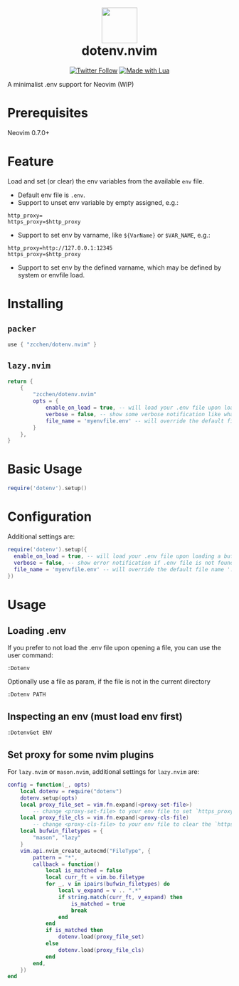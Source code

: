<div align="center">
      <h1> <img src="https://i.postimg.cc/HkJsD67j/dotenv.png" width="80px"><br/>dotenv.nvim</h1>
     </div>
<p align="center"> 
      <a href="https://twitter.com/intent/user?screen_name=ellisonleao" target="_blank"><img alt="Twitter Follow" src="https://img.shields.io/twitter/follow/ellisonleao?style=for-the-badge" style="vertical-align:center" ></a>
      <a href="#"><img alt="Made with Lua" src="https://img.shields.io/badge/Made%20with%20Lua-blueviolet.svg?style=for-the-badge&logo=lua" style="vertical-align:center" /></a>
</p>

A minimalist .env support for Neovim (WIP)

# Prerequisites

Neovim 0.7.0+

# Feature

Load and set (or clear) the env variables from the available `env` file.
+ Default env file is `.env`.
+ Support to unset env variable by empty assigned, e.g.:
``` env
http_proxy=
https_proxy=$http_proxy
```
+ Support to set env by varname, like `${VarName}` or `$VAR_NAME`, e.g.:
``` env
http_proxy=http://127.0.0.1:12345
https_proxy=$http_proxy
```
+ Support to set env by the defined varname, which may be defined by system or envfile load.

# Installing

## `packer`

```lua
use { "zcchen/dotenv.nvim" }
```

## `lazy.nvim`
```lua
return {
    {
        "zcchen/dotenv.nvim"
        opts = {
            enable_on_load = true, -- will load your .env file upon loading a buffer
            verbose = false, -- show some verbose notification like what env variable is set
            file_name = 'myenvfile.env' -- will override the default file name '.env'
        }
    },
}
```

# Basic Usage

```lua
require('dotenv').setup()
```

# Configuration

Additional settings are:

```lua
require('dotenv').setup({
  enable_on_load = true, -- will load your .env file upon loading a buffer
  verbose = false, -- show error notification if .env file is not found and if .env is loaded
  file_name = 'myenvfile.env' -- will override the default file name '.env'
})
```

# Usage

## Loading .env

If you prefer to not load the .env file upon opening a file, you can use the user command:

```
:Dotenv
```

Optionally use a file as param, if the file is not in the current directory

```
:Dotenv PATH
```

## Inspecting an env (must load env first)

```
:DotenvGet ENV
```

## Set proxy for some nvim plugins

For `lazy.nvim` or `mason.nvim`, additional settings for `lazy.nvim` are:
```lua
config = function(_, opts)
    local dotenv = require("dotenv")
    dotenv.setup(opts)
    local proxy_file_set = vim.fn.expand(<proxy-set-file>)
        -- change <proxy-set-file> to your env file to set `https_proxy` variable
    local proxy_file_cls = vim.fn.expand(<proxy-cls-file)
        -- change <proxy-cls-file> to your env file to clear the `https_proxy` variable
    local bufwin_filetypes = {
        "mason", "lazy"
    }
    vim.api.nvim_create_autocmd("FileType", {
        pattern = "*",
        callback = function()
            local is_matched = false
            local curr_ft = vim.bo.filetype 
            for _, v in ipairs(bufwin_filetypes) do
                local v_expand = v .. ".*"
                if string.match(curr_ft, v_expand) then
                    is_matched = true
                    break
                end
            end
            if is_matched then
                dotenv.load(proxy_file_set)
            else
                dotenv.load(proxy_file_cls)
            end
        end,
    })
end
```

